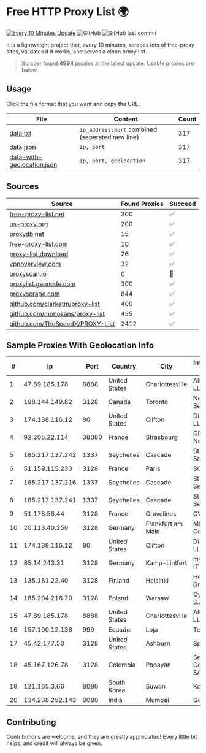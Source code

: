 
# Free HTTP Proxy List 🌍

[![Every 10 Minutes Update](https://github.com/mertguvencli/http-proxy-list/actions/workflows/main.yml/badge.svg?branch=main)](https://github.com/mertguvencli/http-proxy-list/actions/workflows/main.yml)
![GitHub](https://img.shields.io/github/license/mertguvencli/http-proxy-list)
![GitHub last commit](https://img.shields.io/github/last-commit/mertguvencli/http-proxy-list)

It is a lightweight project that, every 10 minutes, scrapes lots of free-proxy sites, validates if it works, and serves a clean proxy list.


> Scraper found **4994** proxies at the latest update. Usable proxies are below.

## Usage

Click the file format that you want and copy the URL.


|File|Content|Count|
|----|-------|-----|
|[data.txt](https://raw.githubusercontent.com/mertguvencli/http-proxy-list/main/proxy-list/data.txt)|`ip_address:port` combined (seperated new line)|317|
|[data.json](https://raw.githubusercontent.com/mertguvencli/http-proxy-list/main/proxy-list/data.json)|`ip, port`|317|
|[data-with-geolocation.json](https://raw.githubusercontent.com/mertguvencli/http-proxy-list/main/proxy-list/data-with-geolocation.json)|`ip, port, geolocation`|317|

## Sources

|Source|Found Proxies|Succeed|
|------|-------------|-------|
|[free-proxy-list.net](https://free-proxy-list.net)|300|✅|
|[us-proxy.org](https://www.us-proxy.org)|200|✅|
|[proxydb.net](http://proxydb.net)|15|✅|
|[free-proxy-list.com](https://free-proxy-list.com/?page=&port=&type%5B%5D=http&type%5B%5D=https&up_time=0&search=Search)|10|✅|
|[proxy-list.download](https://www.proxy-list.download/HTTP)|26|✅|
|[vpnoverview.com](https://vpnoverview.com/privacy/anonymous-browsing/free-proxy-servers)|32|✅|
|[proxyscan.io](https://www.proxyscan.io)|0|🚫|
|[proxylist.geonode.com](https://proxylist.geonode.com/api/proxy-list?limit=300&page=1&sort_by=lastChecked&sort_type=desc&protocols=http,https)|300|✅|
|[proxyscrape.com](https://api.proxyscrape.com/v2/?request=displayproxies&protocol=http&timeout=10000&country=all&ssl=all&anonymity=all)|844|✅|
|[github.com/clarketm/proxy-list](https://raw.githubusercontent.com/clarketm/proxy-list/master/proxy-list-raw.txt)|400|✅|
|[github.com/monosans/proxy-list](https://raw.githubusercontent.com/monosans/proxy-list/main/proxies/http.txt)|455|✅|
|[github.com/TheSpeedX/PROXY-List](https://raw.githubusercontent.com/TheSpeedX/PROXY-List/master/http.txt)|2412|✅|


## Sample Proxies With Geolocation Info

|#|Ip|Port|Country|City|Internet Service Provider|
|-|--|----|-------|----|-------------------------|
|1|47.89.185.178|8888|United States|Charlottesville|Alibaba.com LLC|
|2|198.144.149.82|3128|Canada|Toronto|Netminders Server Hosting|
|3|174.138.116.12|80|United States|Clifton|DigitalOcean, LLC|
|4|92.205.22.114|38080|France|Strasbourg|GD MASS Network|
|5|185.217.137.242|1337|Seychelles|Cascade|Stallion Network Services Limited|
|6|51.159.115.233|3128|France|Paris|SCALEWAY|
|7|185.217.137.216|1337|Seychelles|Cascade|Stallion Network Services Limited|
|8|185.217.137.241|1337|Seychelles|Cascade|Stallion Network Services Limited|
|9|51.178.56.44|3128|France|Gravelines|OVH SAS|
|10|20.113.40.250|3128|Germany|Frankfurt am Main|Microsoft Corporation|
|11|174.138.116.12|80|United States|Clifton|DigitalOcean, LLC|
|12|85.14.243.31|3128|Germany|Kamp-Lintfort|myLoc managed IT AG|
|13|135.181.22.40|3128|Finland|Helsinki|Hetzner Online GmbH|
|14|185.204.216.70|3128|Poland|Warsaw|Cyber_Folks S.A.|
|15|47.89.185.178|8888|United States|Charlottesville|Alibaba.com LLC|
|16|157.100.12.138|999|Ecuador|Loja|Telconet S.A|
|17|45.42.177.50|3128|United States|Ashburn|Sprint|
|18|45.167.126.78|3128|Colombia|Popayán|Sepcom Comunicaciones SAS|
|19|121.165.3.66|8080|South Korea|Suwon|Korea Telecom|
|20|134.238.252.143|8080|India|Mumbai|Google LLC|



## Contributing

Contributions are welcome, and they are greatly appreciated! Every
little bit helps, and credit will always be given.

